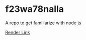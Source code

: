 # f23wa78nalla 
A repo to get familiarize with node js  

[Render Link](https://f23wa78nalla.onrender.com)
